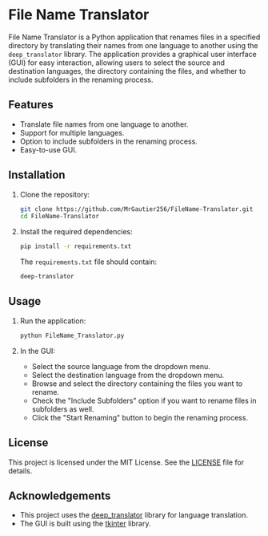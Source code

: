 # File Name Translator

File Name Translator is a Python application that renames files in a specified directory by translating their names from one language to another using the `deep_translator` library. The application provides a graphical user interface (GUI) for easy interaction, allowing users to select the source and destination languages, the directory containing the files, and whether to include subfolders in the renaming process.

## Features

- Translate file names from one language to another.
- Support for multiple languages.
- Option to include subfolders in the renaming process.
- Easy-to-use GUI.

## Installation

1. Clone the repository:

   ```sh
   git clone https://github.com/MrGautier256/FileName-Translator.git
   cd FileName-Translator
   ```

2. Install the required dependencies:

   ```sh
   pip install -r requirements.txt
   ```

   The `requirements.txt` file should contain:
   ```sh
   deep-translator
   ```

## Usage

1. Run the application:

   ```sh
   python FileName_Translator.py
   ```

2. In the GUI:
   - Select the source language from the dropdown menu.
   - Select the destination language from the dropdown menu.
   - Browse and select the directory containing the files you want to rename.
   - Check the "Include Subfolders" option if you want to rename files in subfolders as well.
   - Click the "Start Renaming" button to begin the renaming process.

## License

This project is licensed under the MIT License. See the [LICENSE](LICENSE) file for details.


## Acknowledgements

- This project uses the [deep_translator](https://pypi.org/project/deep-translator/) library for language translation.
- The GUI is built using the [tkinter](https://docs.python.org/3/library/tkinter.html) library.
